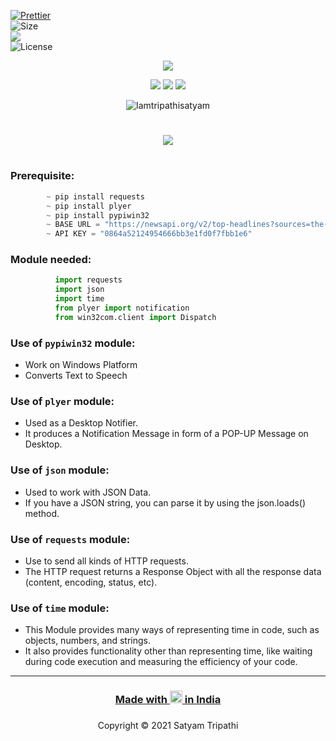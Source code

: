 [![Prettier](https://img.shields.io/badge/Code%20Style-Prettier-red.svg)](https://github.com/prettier/prettier)</br>
![Size](https://img.shields.io/github/repo-size/Iamtripathisatyam/Daily_News_Notification?color=red&label=Repo%20Size%20)</br>
![](https://img.shields.io/tokei/lines/github/Iamtripathisatyam/Daily_News_Notification?color=red&label=Lines%20of%20Code)</br>
![License](https://img.shields.io/badge/License-MIT-red.svg)</br>

<p align="center">
<img src="https://cutt.ly/zblvvyG" />
</p>

<p align="center">
<img src="https://forthebadge.com/images/badges/for-you.svg" />
<img src="http://ForTheBadge.com/images/badges/made-with-python.svg" />
<img src="https://forthebadge.com/images/badges/built-by-developers.svg" />
</p>

<p align="center">
  <img src="https://profile-counter.glitch.me/{Daily_News_Notification}/count.svg" alt=Iamtripathisatyam />
</p>


# <h1 align="center"><a href="https://github.com/Iamtripathisatyam/Daily_News_Notification/blob/main/News_Reader_Notification.py"><img src="https://img.shields.io/badge/-DAILY NEWS NOTIFIER USING PYTHON-black?logo=python&logoColor=yellow&style=flat-square"></a><h1/>
 
### Prerequisite:
```python
        ~ pip install requests
        ~ pip install plyer
        ~ pip install pypiwin32
        ~ BASE URL = "https://newsapi.org/v2/top-headlines?sources=the-times-of-india"
        ~ API KEY = "0864a52124954666bb3e1fd0f7fbb1e6"
```             

### Module needed:
```python 
          import requests
          import json
          import time
          from plyer import notification
          from win32com.client import Dispatch
```
### Use of `pypiwin32` module:
   - Work on Windows Platform
   - Converts Text to Speech
### Use of `plyer` module:
   - Used as a Desktop Notifier. 
   - It produces a Notification Message in form of a POP-UP Message on Desktop.
### Use of `json` module:
   - Used to work with JSON Data. 
   - If you have a JSON string, you can parse it by using the json.loads() method.
### Use of `requests` module:
   - Use to send all kinds of HTTP requests. 
   - The HTTP request returns a Response Object with all the response data (content, encoding, status, etc).
### Use of `time` module:
   - This Module provides many ways of representing time in code, such as objects, numbers, and strings. 
   - It also provides functionality other than representing time, like waiting during code execution and measuring the efficiency of your code.
_________________________________

### <h3 align="center"><a href="https://github.com/Iamtripathisatyam/Daily_News_Notification">Made with <img src="https://cutt.ly/lbllkDi" width="20px"> in India</a><h3/>
  
<p align="center">Copyright &copy; 2021 Satyam Tripathi</p>

